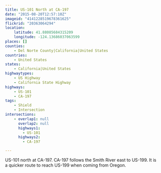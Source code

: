 ```yaml
---
title: US-101 North at CA-197
date: "2015-08-20T12:57:10Z"
imageid: "4141228519678361625"
flickrid: "20363064294"
location:
    latitude: 41.88085684315209
    longitude: -124.13686037063599
places: []
counties:
    - Del Norte County|California|United States
countries:
    - United States
states:
    - California|United States
highwaytypes:
    - US Highway
    - California State Highway
highways:
    - US-101
    - CA-197
tags:
    - Shield
    - Intersection
intersections:
    - overlap1: null
      overlap2: null
      highways1:
        - US-101
      highways2:
        - CA-197

---
```

US-101 north at CA-197.  CA-197 follows the Smith River east to US-199.  It is a quicker route to reach US-199 when coming from Oregon.